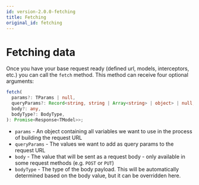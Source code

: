 ```yaml
---
id: version-2.0.0-fetching
title: Fetching
original_id: fetching
---
```


# Fetching data

Once you have your base request ready (defined url, models, interceptors, etc.) you can call the `fetch` method. This method can receive four optional arguments:

```ts
fetch(
  params?: TParams | null,
  queryParams?: Record<string, string | Array<string> | object> | null,
  body?: any,
  bodyType?: BodyType,
): Promise<Response<TModel>>;
```

- `params` - An object containing all variables we want to use in the process of building the request URL
- `queryParams` - The values we want to add as query params to the request URL
- `body` - The value that will be sent as a request body - only available in some request methods (e.g. `POST` or `PUT`)
- `bodyType` - The type of the body payload. This will be automatically determined based on the body value, but it can be overridden here.
